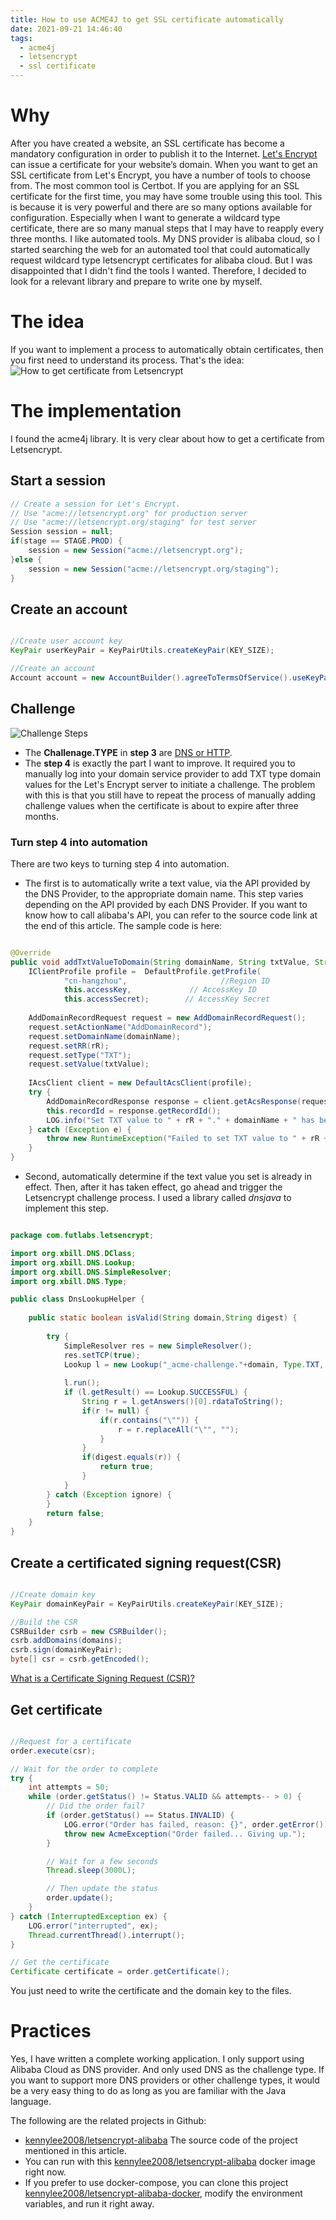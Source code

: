 ```yaml
---
title: How to use ACME4J to get SSL certificate automatically
date: 2021-09-21 14:46:40
tags:
  - acme4j
  - letsencrypt
  - ssl certificate
---
```


# Why

After you have created a website, an SSL certificate has become a mandatory configuration in order to publish it to the Internet. [Let's Encrypt](https://letsencrypt.org/getting-started/) can issue a certificate for your website’s domain. When you want to get an SSL certificate from Let's Encrypt, you have a number of tools to choose from. The most common tool is Certbot. If you are applying for an SSL certificate for the first time, you may have some trouble using this tool. This is because it is very powerful and there are so many options available for configuration. Especially when I want to generate a wildcard type certificate, there are so many manual steps that I may have to reapply every three months. I like automated tools. My DNS provider is alibaba cloud, so I started searching the web for an automated tool that could automatically request wildcard type letsencrypt certificates for alibaba cloud. But I was disappointed that I didn't find the tools I wanted. Therefore, I decided to look for a relevant library and prepare to write one by myself.

<!-- more -->

# The idea

If you want to implement a process to automatically obtain certificates, then you first need to understand its process. That's the idea:
![How to get certificate from Letsencrypt](2021-09-21T155356.png)

# The implementation 

I found the acme4j library. It is very clear about how to get a certificate from Letsencrypt. 

## Start a session

```java
// Create a session for Let's Encrypt.
// Use "acme://letsencrypt.org" for production server
// Use "acme://letsencrypt.org/staging" for test server
Session session = null;
if(stage == STAGE.PROD) {
    session = new Session("acme://letsencrypt.org");
}else {
    session = new Session("acme://letsencrypt.org/staging");
}
```

## Create an account

```java

//Create user account key
KeyPair userKeyPair = KeyPairUtils.createKeyPair(KEY_SIZE);

//Create an account
Account account = new AccountBuilder().agreeToTermsOfService().useKeyPair(userKeyPair).create(session);

```

## Challenge

![Challenge Steps](2021-09-21T162922.png)

* The **Challenage.TYPE** in **step 3** are [DNS or HTTP](https://letsencrypt.org/docs/challenge-types/).
* The **step 4** is exactly the part I want to improve. It required you to manually log into your domain service provider to add TXT type domain values for the Let's Encrypt server to initiate a challenge. The problem with this is that you still have to repeat the process of manually adding challenge values when the certificate is about to expire after three months.

### Turn step 4 into automation

There are two keys to turning step 4 into automation.
* The first is to automatically write a text value, via the API provided by the DNS Provider, to the appropriate domain name. This step varies depending on the API provided by each DNS Provider. If you want to know how to call alibaba's API, you can refer to the source code link at the end of this article. The sample code is here:

```java

@Override
public void addTxtValueToDomain(String domainName, String txtValue, String rR) {
    IClientProfile profile =  DefaultProfile.getProfile(
            "cn-hangzhou",                     //Region ID
            this.accessKey,             // AccessKey ID
            this.accessSecret);        // AccessKey Secret
    
    AddDomainRecordRequest request = new AddDomainRecordRequest();
    request.setActionName("AddDomainRecord");
    request.setDomainName(domainName);
    request.setRR(rR);
    request.setType("TXT");
    request.setValue(txtValue);
    
    IAcsClient client = new DefaultAcsClient(profile);
    try {
        AddDomainRecordResponse response = client.getAcsResponse(request);
        this.recordId = response.getRecordId();
        LOG.info("Set TXT value to " + rR + "." + domainName + " has been completed.");
    } catch (Exception e) {
        throw new RuntimeException("Failed to set TXT value to " + rR + "." + domainName,e);
    }
}

```

* Second, automatically determine if the text value you set is already in effect. Then, after it has taken effect, go ahead and trigger the Letsencrypt challenge process. I used a library called _dnsjava_ to implement this step.

```java

package com.futlabs.letsencrypt;

import org.xbill.DNS.DClass;
import org.xbill.DNS.Lookup;
import org.xbill.DNS.SimpleResolver;
import org.xbill.DNS.Type;

public class DnsLookupHelper {
	
	public static boolean isValid(String domain,String digest) {
		
		try {
			SimpleResolver res = new SimpleResolver();
			res.setTCP(true);
			Lookup l = new Lookup("_acme-challenge."+domain, Type.TXT, DClass.IN);
			
			l.run();
			if (l.getResult() == Lookup.SUCCESSFUL) {
			    String r = l.getAnswers()[0].rdataToString();
			    if(r != null) {
			    	if(r.contains("\"")) {
			    		r = r.replaceAll("\"", "");
			    	}
			    }
			    if(digest.equals(r)) {
			    	return true;
			    }
			}
		} catch (Exception ignore) {
		}
		return false;
	}
}

```

## Create a certificated signing request(CSR)

```java

//Create domain key
KeyPair domainKeyPair = KeyPairUtils.createKeyPair(KEY_SIZE);

//Build the CSR
CSRBuilder csrb = new CSRBuilder();
csrb.addDomains(domains);
csrb.sign(domainKeyPair);
byte[] csr = csrb.getEncoded();

```

[What is a Certificate Signing Request (CSR)?](https://www.globalsign.com/en/blog/what-is-a-certificate-signing-request-csr)

## Get certificate

```java

//Request for a certificate
order.execute(csr);

// Wait for the order to complete
try {
    int attempts = 50;
    while (order.getStatus() != Status.VALID && attempts-- > 0) {
        // Did the order fail?
        if (order.getStatus() == Status.INVALID) {
            LOG.error("Order has failed, reason: {}", order.getError());
            throw new AcmeException("Order failed... Giving up.");
        }

        // Wait for a few seconds
        Thread.sleep(3000L);

        // Then update the status
        order.update();
    }
} catch (InterruptedException ex) {
    LOG.error("interrupted", ex);
    Thread.currentThread().interrupt();
}

// Get the certificate
Certificate certificate = order.getCertificate();

```

You just need to write the certificate and the domain key to the files.



# Practices

Yes, I have written a complete working application. I only support using Alibaba Cloud as DNS provider. And only used DNS as the challenge type. If you want to support more DNS providers or other challenge types, it would be a very easy thing to do as long as you are familiar with the Java language.

The following are the related projects in Github:
* [kennylee2008/letsencrypt-alibaba](https://github.com/kennylee2008/letsencrypt-alibaba) The source code of the project mentioned in this article.
* You can run with this [kennylee2008/letsencrypt-alibaba](https://hub.docker.com/r/kennylee2008/letsencrypt-alibaba) docker image right now.
* If you prefer to use docker-compose, you can clone this project [kennylee2008/letsencrypt-alibaba-docker](https://github.com/kennylee2008/letsencrypt-alibaba-docker), modify the environment variables, and run it right away.
